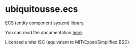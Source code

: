 # ubiquitousse.ecs

ECS (entity compenent system) library.

You can read the documentation [here](https://reuh.github.io/ubiquitousse/modules/ecs.html).

Licensed under ISC (equivalent to MIT/Expat/Simplified BSD).

